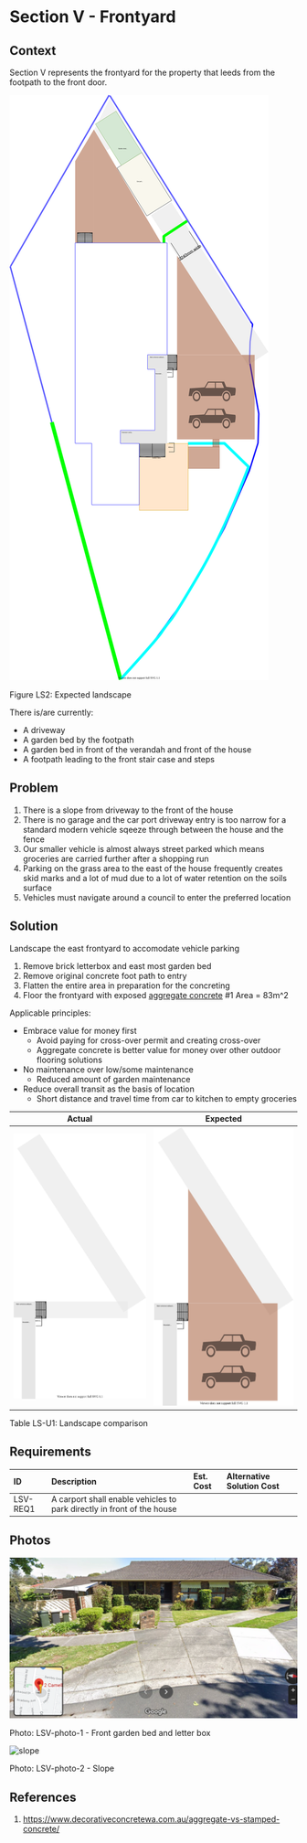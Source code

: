 # Section V - Frontyard

## Context

Section V represents the frontyard for the property that leeds from the footpath to the front door.

![TO-BE landscape diagram](Landscape-TO-BE.svg)

Figure LS2: Expected landscape

There is/are currently:
* A driveway
* A garden bed by the footpath
* A garden bed in front of the verandah and front of the house
* A footpath leading to the front stair case and steps 


## Problem
1. There is a slope from driveway to the front of the house
2. There is no garage and the car port driveway entry is too narrow for a standard modern vehicle sqeeze through between the house and the fence
3. Our smaller vehicle is almost always street parked which means groceries are carried further after a shopping run
4. Parking on the grass area to the east of the house frequently creates skid marks and a lot of mud due to a lot of water retention on the soils surface 
5. Vehicles must navigate around a council to enter the preferred location


## Solution

Landscape the east frontyard to accomodate vehicle parking
1. Remove brick letterbox and east most garden bed
2. Remove original concrete foot path to entry
3. Flatten the entire area in preparation for the concreting
4. Floor the frontyard with exposed [aggregate concrete](#References) #1 Area = 83m^2

Applicable principles:
* Embrace value for money first
    - Avoid paying for cross-over permit and creating cross-over
    - Aggregate concrete is better value for money over other outdoor flooring solutions
* No maintenance over low/some maintenance
    - Reduced amount of garden maintenance
* Reduce overall transit as the basis of location
    - Short distance and travel time from car to kitchen to empty groceries

|Actual|Expected|
|:---:|:---:|
|![AS-IS landscape Section V diagram](Landscape-AS-IS-section-V.svg)|![TO-BE landscape Section V diagram](Landscape-TO-BE-section-V.svg)|

Table LS-U1: Landscape comparison


## Requirements

|ID|Description|Est. Cost|Alternative Solution Cost|
|:---|:---|:---|:---|
|LSV-REQ1|A carport shall enable vehicles to park directly in front of the house|||


## Photos

![garden bed and letterbox](./photos/Screenshot-2020-10-17-111024.png)

Photo: LSV-photo-1 - Front garden bed and letter box


![slope](./photos/IMG_20201016_135439893_HDR.jpg)

Photo: LSV-photo-2 - Slope


## References

1. https://www.decorativeconcretewa.com.au/aggregate-vs-stamped-concrete/